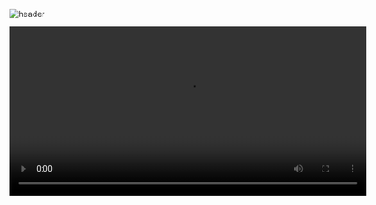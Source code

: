 ![header](https://capsule-render.vercel.app/api?type=waving&text=Frame%20Construction%20Instructions&animation=scaleIn&color=gradient&fontColor=000000&customColorList=6&height=150&fontSize=50&fontAlignY=35)
<p align="center">
  <video width="630" height="300" src=https://github.com/RHSMcLain/XV-Swarm-2024/assets/116665790/c1a68027-7129-4b6f-8797-e6acaacf9bce></video/>
</p>
